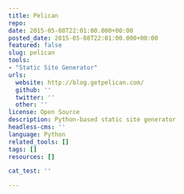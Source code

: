 ```yaml
---
title: Pelican
repo: 
date: 2015-05-08T22:01:00.000+00:00
posted_date: 2015-05-08T22:01:00.000+00:00
featured: false
slug: pelican
tools:
- "Static Site Generator"
urls:
  website: http://blog.getpelican.com/
  github: ''
  twitter: ''
  other: ''
license: Open Source
description: Python-based static site generator
headless-cms: ''
language: Python
related_tools: []
tags: []
resources: []

cat_test: ''

---
```

